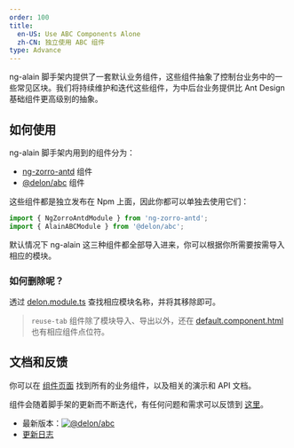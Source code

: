 ```yaml
---
order: 100
title:
  en-US: Use ABC Components Alone
  zh-CN: 独立使用 ABC 组件
type: Advance
---
```


ng-alain 脚手架内提供了一套默认业务组件，这些组件抽象了控制台业务中的一些常见区块。我们将持续维护和迭代这些组件，为中后台业务提供比 Ant Design 基础组件更高级别的抽象。

## 如何使用

ng-alain 脚手架内用到的组件分为：

- [ng-zorro-antd](//ng-zorro.github.io) 组件
- [@delon/abc](/components) 组件

这些组件都是独立发布在 Npm 上面，因此你都可以单独去使用它们：

```ts
import { NgZorroAntdModule } from 'ng-zorro-antd';
import { AlainABCModule } from '@delon/abc';
```

默认情况下 ng-alain 这三种组件都全部导入进来，你可以根据你所需要按需导入相应的模块。

### 如何删除呢？

透过 [delon.module.ts](https://github.com/cipchk/ng-alain/blob/master/src/app/delon.module.ts) 查找相应模块名称，并将其移除即可。

> `reuse-tab` 组件除了模块导入、导出以外，还在 [default.component.html](https://github.com/cipchk/ng-alain/blob/master/src/app/layout/default/default.component.html) 也有相应组件点位符。

## 文档和反馈

你可以在 [组件页面](/components) 找到所有的业务组件，以及相关的演示和 API 文档。

组件会随着脚手架的更新而不断迭代，有任何问题和需求可以反馈到 [这里](//github.com/cipchk/ng-alain/issues)。

- 最新版本：[![@delon/abc](//img.shields.io/npm/v/@delon/abc.svg?style=flat-square)](//www.npmjs.com/package/@delon/abc)
- [更新日志](http://ng-alain.com/docs/changelog)
